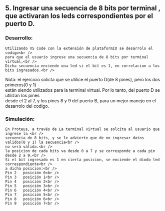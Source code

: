 
## 5. Ingresar una secuencia de 8 bits por terminal , que activaran los leds correspondientes por el puerto D. 

### Desarrollo:
	Utilizando VS Code con la extensión de plataformIO se desarrolo el codigo<br />
	para que el usuario ingrese una secuencia de 8 bits por terminal virtual,<br />
	Dicha secuencia enciende una led si el bit es 1, en correlacion a los bits ingresados.<br />
Nota: el ejercicio solicta que se utilice el puerto D(de 8 pines), pero los dos primeros(0 y 1)<br />
están siendo utilizados para la terminal virtual. Por lo tanto, del puerto D se utilizan los pines<br />
desde el 2 al 7, y los pines 8 y 9 del puerto B, para un mejor manejo en el desarrolo del codigo.<br />
	
### Simulación:	
	En Proteus, a través de La terminal virtual se solcita al usuario que ingrese la <br />
	secuencia de 8 bits, y se le advierte que de no ingresar datos validos(0 y 1) la secuencia<br />
	no será válida.<br />
	la posicion de cada bits va desde 0 a 7 y se corresponde a cada pin desde 2 a 9.<br />
	Si el bit ingresado es 1 en cierta posicion, se enciende el diodo led correspondiente<br />
	a dicha posicion:<br />
	Pin 2	posición 0<br />
	Pin 3	posición 1<br />
	Pin 4	posición 2<br />
	Pin 5	posición 3<br />
	Pin 6	posición 4<br />
	Pin 7	posición 5<br />
	Pin 8	posición 6<br />
	Pin 9	posición 7<br />
